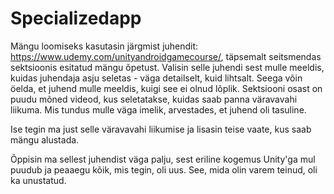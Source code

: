 # Specializedapp

Mängu loomiseks kasutasin järgmist juhendit: https://www.udemy.com/unityandroidgamecourse/, täpsemalt seitsmendas sektsioonis esitatud mängu õpetust.
Valisin selle juhendi sest mulle meeldis, kuidas juhendaja asju seletas - väga detailselt, kuid lihtsalt. Seega võin öelda, et juhend mulle meeldis, kuigi see ei olnud lõplik. Sektsiooni osast on puudu mõned videod, kus seletatakse, kuidas saab panna väravavahi liikuma. Mis tundus mulle väga imelik, arvestades, et juhend oli tasuline.

Ise tegin ma just selle väravavahi liikumise ja lisasin teise vaate, kus saab mängu alustada.

Õppisin ma sellest juhendist väga palju, sest eriline kogemus Unity'ga mul puudub ja peaaegu kõik, mis tegin, oli uus. See, mida olin varem teinud, oli ka unustatud.
